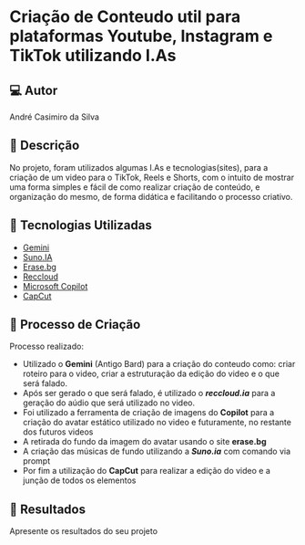 # Criação de Conteudo util para plataformas Youtube, Instagram e TikTok utilizando I.As 

## 💻 Autor 
André Casimiro da Silva

## 📒 Descrição
No projeto, foram utilizados algumas I.As e tecnologias(sites), para a criação de um video para o TikTok, Reels e Shorts, com o intuito de mostrar uma forma simples e fácil
de como realizar criação de conteúdo, e organização do mesmo, de forma didática e facilitando o processo criativo.

## 🤖 Tecnologias Utilizadas
- [Gemini](https://gemini.google.com/chat)
- [Suno.IA](https://suno.com/)
- [Erase.bg](https://www.erase.bg/pt)
- [Reccloud](https://reccloud.com/pt/text-to-speech-online)
- [Microsoft Copilot](https://copilot.microsoft.com/)
- [CapCut](https://www.capcut.com/pt-br/)


## 🧐 Processo de Criação
Processo realizado:
 - Utilizado o **Gemini** (Antigo Bard) para a criação do conteudo como: criar roteiro para o video, criar a estruturação da edição do video e o que será falado.
 - Após ser gerado o que será falado, é utilizado o ***reccloud.ia*** para a geração do aúdio que será utilizado no video.
 - Foi utilizado a ferramenta de criação de imagens do **Copilot** para a criação do avatar estático utilizado no video e futuramente, no restante dos futuros videos
 - A retirada do fundo da imagem do avatar usando o site **erase.bg**
 - A criação das músicas de fundo utilizando a ***Suno.ia*** com comando via prompt
 - Por fim a utilização do **CapCut** para realizar a edição do video e a junção de todos os elementos

## 🚀 Resultados
Apresente os resultados do seu projeto

